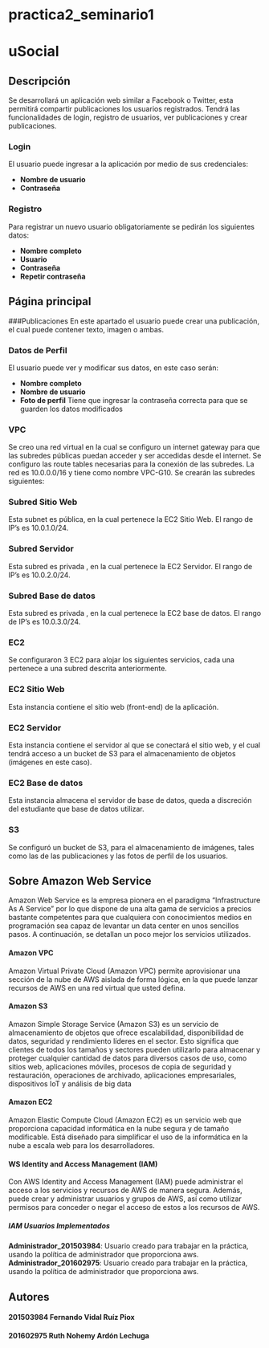 # practica2_seminario1
# uSocial

## Descripción
Se desarrollará un aplicación web similar a Facebook o Twitter, esta permitirá compartir publicaciones los usuarios registrados. Tendrá las 
funcionalidades de login, registro de usuarios, ver publicaciones y crear publicaciones.

### Login
El usuario puede ingresar a la aplicación por medio de sus credenciales:
- **Nombre de usuario**
- **Contraseña**

### Registro
Para registrar un nuevo usuario obligatoriamente se pedirán los siguientes datos:
- **Nombre completo**
- **Usuario**
- **Contraseña**
- **Repetir contraseña**

## Página principal
###Publicaciones
En este apartado el usuario puede crear una publicación, el cual puede contener texto, imagen o ambas.

### Datos de Perfil
El usuario puede ver y modificar sus datos, en este caso serán:
- **Nombre completo**
- **Nombre de usuario**
- **Foto de perfil**
Tiene que ingresar la contraseña correcta para que se guarden los datos modificados

### VPC
Se creo una red virtual en la cual se configuro un internet gateway para que las subredes públicas puedan acceder y ser accedidas desde el internet. Se
configuro las route tables necesarias para la conexión de las subredes. La red es 10.0.0.0/16 y tiene como nombre VPC-G10.
Se crearán las subredes siguientes:

### Subred Sitio Web
Esta subnet es pública, en la cual pertenece la EC2 Sitio Web. El rango de IP’s es 10.0.1.0/24.

### Subred Servidor
Esta subred es privada , en la cual pertenece la EC2 Servidor. El rango de IP’s es 10.0.2.0/24.

### Subred Base de datos
Esta subred es privada , en la cual pertenece la EC2 base de datos. El rango de IP’s es 10.0.3.0/24.

### EC2
Se configuraron 3 EC2 para alojar los siguientes servicios, cada una pertenece a una subred descrita anteriormente.

### EC2 Sitio Web
Esta instancia contiene el sitio web (front-end) de la aplicación.

### EC2 Servidor
Esta instancia contiene el servidor al que se conectará el sitio web, y el cual tendrá acceso a un bucket de S3 para el almacenamiento de objetos (imágenes en este caso).

### EC2 Base de datos
Esta instancia almacena el servidor de base de datos, queda a discreción del estudiante que base de datos utilizar.

### S3
Se configuró un bucket de S3, para el almacenamiento de imágenes, tales como las de las publicaciones y las fotos de perfil de los usuarios.

## Sobre Amazon Web Service
Amazon Web Service es la empresa pionera en el paradigma “Infrastructure As A Service” por lo que dispone de una alta gama de servicios a precios bastante competentes para que cualquiera con conocimientos medios en programación sea capaz de levantar un data center en unos sencillos pasos.
A continuación, se detallan un poco mejor los servicios utilizados.

#### Amazon VPC
Amazon Virtual Private Cloud (Amazon VPC) permite aprovisionar una sección de la nube de AWS aislada de forma lógica, en la que puede lanzar recursos de AWS en una red virtual que usted defina.

#### Amazon S3
Amazon Simple Storage Service (Amazon S3) es un servicio de almacenamiento de objetos que ofrece escalabilidad, disponibilidad de datos, seguridad y rendimiento líderes en el sector. Esto significa que clientes de todos los tamaños y sectores pueden utilizarlo para almacenar y proteger cualquier cantidad de datos para diversos casos de uso, como sitios web, aplicaciones móviles, procesos de copia de seguridad y restauración, operaciones de archivado, aplicaciones empresariales, dispositivos IoT y análisis de big data

#### Amazon EC2
Amazon Elastic Compute Cloud (Amazon EC2) es un servicio web que proporciona capacidad informática en la nube segura y de tamaño modificable. Está diseñado para simplificar el uso de la informática en la nube a escala web para los desarrolladores.

#### WS Identity and Access Management (IAM)
Con AWS Identity and Access Management (IAM) puede administrar el acceso a los servicios y recursos de AWS de manera segura. Además, puede crear y administrar usuarios y grupos de AWS, así como utilizar permisos para conceder o negar el acceso de estos a los recursos de AWS.

##### IAM Usuarios Implementados
**Administrador_201503984**: Usuario creado para trabajar en la práctica, usando la política de administrador que proporciona aws.
**Administrador_201602975**: Usuario creado para trabajar en la práctica, usando la política de administrador que proporciona aws.

## Autores
#### **201503984** Fernando Vidal Ruíz Piox
#### **201602975** Ruth Nohemy Ardón Lechuga